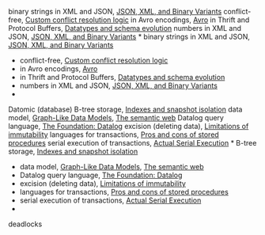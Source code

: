 binary strings in XML and JSON, [JSON, XML, and Binary Variants](ch04.html#idm140605777421360)
conflict-free, [Custom conflict resolution logic](ch05.html#idm140605775903216)
in Avro encodings, [Avro](ch04.html#idm140605777032400)
in Thrift and Protocol Buffers, [Datatypes and schema evolution](ch04.html#idm140605777220848)
numbers in XML and JSON, [JSON, XML, and Binary Variants](ch04.html#idm140605777428368) * binary strings in XML and JSON, [JSON, XML, and Binary Variants](ch04.html#idm140605777421360)
* conflict-free, [Custom conflict resolution logic](ch05.html#idm140605775903216)
* in Avro encodings, [Avro](ch04.html#idm140605777032400)
* in Thrift and Protocol Buffers, [Datatypes and schema evolution](ch04.html#idm140605777220848)
* numbers in XML and JSON, [JSON, XML, and Binary Variants](ch04.html#idm140605777428368)
* 
Datomic (database) B-tree storage, [Indexes and snapshot isolation](ch07.html#idm140605762192400)
data model, [Graph-Like Data Models](ch02.html#idm140605781824576), [The semantic web](ch02.html#idm140605780367120)
Datalog query language, [The Foundation: Datalog](ch02.html#idm140605780123600)
excision (deleting data), [Limitations of immutability](ch11.html#idm140605756687696)
languages for transactions, [Pros and cons of stored procedures](ch07.html#idm140605761552640)
serial execution of transactions, [Actual Serial Execution](ch07.html#idm140605761616992) * B-tree storage, [Indexes and snapshot isolation](ch07.html#idm140605762192400)
* data model, [Graph-Like Data Models](ch02.html#idm140605781824576), [The semantic web](ch02.html#idm140605780367120)
* Datalog query language, [The Foundation: Datalog](ch02.html#idm140605780123600)
* excision (deleting data), [Limitations of immutability](ch11.html#idm140605756687696)
* languages for transactions, [Pros and cons of stored procedures](ch07.html#idm140605761552640)
* serial execution of transactions, [Actual Serial Execution](ch07.html#idm140605761616992)
* 
deadlocks